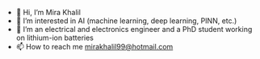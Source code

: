 - 👋 Hi, I’m Mira Khalil
- 👀 I’m interested in AI (machine learning, deep learning, PINN, etc.)
- 🌱 I’m an electrical and electronics engineer and a PhD student working on lithium-ion batteries
- 📫 How to reach me mirakhalil99@hotmail.com

<!---
Mira-kh/Mira-kh is a ✨ special ✨ repository because its `README.md` (this file) appears on your GitHub profile.
You can click the Preview link to take a look at your changes.
--->
